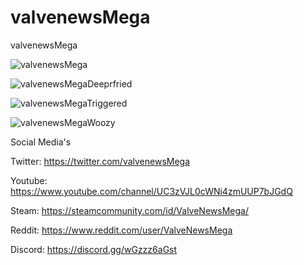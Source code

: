 # valvenewsMega
valvenewsMega

![valvenewsMega](https://github.com/ivan123-ru/valvenewsMega/blob/main/valvenewsMega.png "valvenewsMega")

![valvenewsMegaDeeprfried](https://github.com/ivan123-ru/valvenewsMega/blob/main/valvenewsMegaDeepfried.png "valvenewsMegaDeepfried")

![valvenewsMegaTriggered](https://github.com/ivan123-ru/valvenewsMega/blob/main/valvenewsMegaTriggered.png "valvenewsMegaTriggered")

![valvenewsMegaWoozy](https://github.com/ivan123-ru/valvenewsMega/blob/main/valvenewsMegaWoozy.png "valvenewsMegaWoozy")

Social Media's

Twitter: https://twitter.com/valvenewsMega

Youtube: https://www.youtube.com/channel/UC3zVJL0cWNi4zmUUP7bJGdQ

Steam: https://steamcommunity.com/id/ValveNewsMega/

Reddit: https://www.reddit.com/user/ValveNewsMega

Discord: https://discord.gg/wGzzz6aGst
